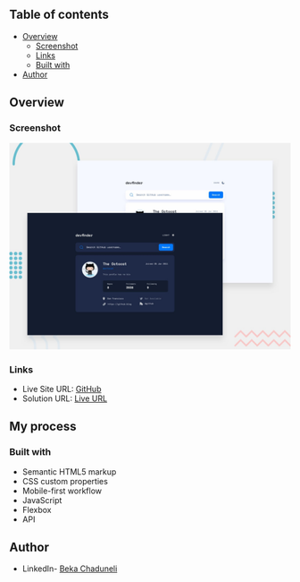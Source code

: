## Table of contents

- [Overview](#overview)
  - [Screenshot](#screenshot)
  - [Links](#links)
  - [Built with](#built-with)
- [Author](#author)


## Overview

### Screenshot
![screenshot](preview.jpg)


### Links

- Live Site URL: [GitHub](https://bekaChaduneli.github.io/github-user-search-app)
- Solution URL: [Live URL](https://github.com/bekaChaduneli/github-user-search-app)

## My process

### Built with

- Semantic HTML5 markup
- CSS custom properties
- Mobile-first workflow
- JavaScript
- Flexbox
- API

## Author

- LinkedIn- [Beka Chaduneli](https://www.linkedin.com/in/beka-chaduneli-28203422b/)